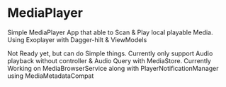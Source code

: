 # MediaPlayer
Simple MediaPlayer App that able to Scan &amp; Play local playable Media. Using Exoplayer with Dagger-hilt &amp; ViewModels

Not Ready yet, but can do Simple things.
Currently only support Audio playback without controller & Audio Query with MediaStore. Currently Working on MediaBrowserService along with PlayerNotificationManager using MediaMetadataCompat
